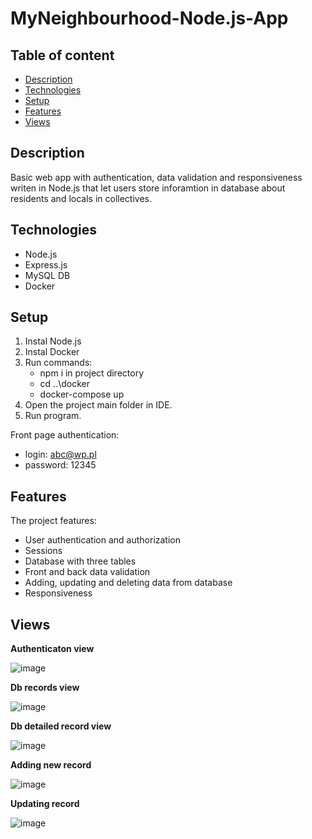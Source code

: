 # MyNeighbourhood-Node.js-App

## Table of content
- [Description](#Description)
- [Technologies](#Technologies)
- [Setup](#Setup)
- [Features](#Features)
- [Views](#Views)

## Description
Basic web app with authentication, data validation and responsiveness writen in Node.js that let users store inforamtion in database about residents and locals in collectives.

## Technologies
- Node.js
- Express.js
- MySQL DB
- Docker

## Setup
1. Instal Node.js
2. Instal Docker
3. Run commands:
   - npm i in project directory
   - cd ..\docker 
   - docker-compose up
4. Open the project main folder in IDE.
5. Run program.

Front page authentication:
- login: abc@wp.pl
- password: 12345

## Features
The project features:
* User authentication and authorization
* Sessions
* Database with three tables
* Front and back data validation 
* Adding, updating and deleting data from database
* Responsiveness

## Views

**Authenticaton view**

![image](https://user-images.githubusercontent.com/66681683/189540795-c6279bd0-5c20-4875-90aa-8c62ec53458d.png)

**Db records view**

![image](https://user-images.githubusercontent.com/66681683/189540855-7afd89b1-f313-4325-b3c5-a9f5bab8330e.png)

**Db detailed record view**

![image](https://user-images.githubusercontent.com/66681683/189540890-999b4c3a-ac90-432d-b319-13f50dd00d4f.png)

**Adding new record**

![image](https://user-images.githubusercontent.com/66681683/189540922-ca054339-bd9d-4f57-b37c-521bdf94a977.png)

**Updating record**

![image](https://user-images.githubusercontent.com/66681683/189540978-3459dee5-cabf-45cf-b930-4f377e5e502c.png)


